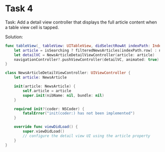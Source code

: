 # Task 4

Task: Add a detail view controller that displays the full article content when a
table view cell is tapped.

Solution:

```swift
func tableView(_ tableView: UITableView, didSelectRowAt indexPath: IndexPath) {
    let article = isSearching ? filteredNewsArticles[indexPath.row] : newsArticles[indexPath.row]
    let detailVC = NewsArticleDetailViewController(article: article)
    navigationController?.pushViewController(detailVC, animated: true)
}

class NewsArticleDetailViewController: UIViewController {
    let article: NewsArticle

    init(article: NewsArticle) {
        self.article = article
        super.init(nibName: nil, bundle: nil)
    }

    required init?(coder: NSCoder) {
        fatalError("init(coder:) has not been implemented")
    }

    override func viewDidLoad() {
        super.viewDidLoad()
        // configure the detail view UI using the article property
    }
}

```
